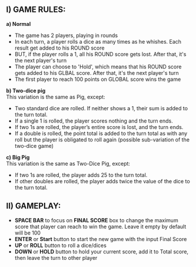 ## I) GAME RULES:

**a) Normal**
- The game has 2 players, playing in rounds
- In each turn, a player rolls a dice as many times as he whishes. Each result get added to his ROUND score
- BUT, if the player rolls a 1, all his ROUND score gets lost. After that, it's the next player's turn
- The player can choose to 'Hold', which means that his ROUND score gets added to his GLBAL score. After that, it's the next player's turn
- The first player to reach 100 points on GLOBAL score wins the game

**b) Two-dice pig**  
This variation is the same as Pig, except:
- Two standard dice are rolled. If neither shows a 1, their sum is added to the turn total.
- If a single 1 is rolled, the player scores nothing and the turn ends.
- If two 1s are rolled, the player’s entire score is lost, and the turn ends.
- If a double is rolled, the point total is added to the turn total as with any roll but the player is obligated to roll again (possible sub-variation of the two-dice game)

**c) Big Pig**  
This variation is the same as Two-Dice Pig, except:
- If two 1s are rolled, the player adds 25 to the turn total.
- If other doubles are rolled, the player adds twice the value of the dice to the turn total.

## II) GAMEPLAY:

- **SPACE BAR** to focus on **FINAL SCORE** box to change the maximum score that player can reach to win the game. Leave it empty by default will be 100
- **ENTER** or **Start** button to start the new game with the input Final Score
- **UP** or **ROLL** button to roll a dice/dices
- **DOWN** or **HOLD** button to hold your current score, add it to Total score, then leave the turn to other player
